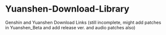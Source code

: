 # Yuanshen-Download-Library
Genshin and Yuanshen Download Links
(still incomplete, might add patches in Yuanshen_Beta and add release ver. and audio patches also)
